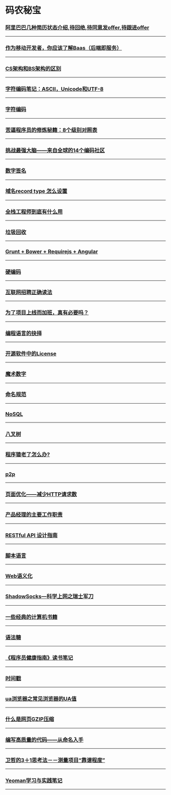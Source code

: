 码农秘宝
========

### [阿里巴巴几种简历状态介绍,待回绝,待同意发offer,待跟进offer](Alibaba-state-is-introduced-several-kinds-of-resume-to-be-rebuffed-agree-to-receive-an-offer-to-follow-up-the-offer)

---

### [作为移动开发者，你应该了解Baas（后端即服务）](as-a-mobile-developer-you-should-know-about-baas-backend-as-a-service)

---

### [CS架构和BS架构的区别](bs-cs-diff)

---

### [字符编码笔记：ASCII，Unicode和UTF-8](character-encoding-notes)

---

### [字符编码](character-encoding)

---

### [苦逼程序员的修炼秘籍：8个级别对照表 ](coderlevel)

---

### [挑战最强大脑——来自全球的14个编码社区](coding-challenges)

---

### [数字签名](digital-signature)

---

### [域名record type 怎么设置](domain-record-type)

---

### [全栈工程师到底有什么用](full-stack)

---

### [垃圾回收](garbage-collection)

---

### [Grunt + Bower + Requirejs + Angular](Grunt-Bower-Requirejs-Angular)

---

### [硬编码](hardCode)

---

### [互联网招聘正确读法](hire)

---

### [为了项目上线而加班，真有必要吗？](is-it-necessary-to-work-overtime)

---

### [编程语言的抉择](language-select)

---

### [开源软件中的License](license)

---

### [魔术数字](magicNumber)

---

### [命名规范](named-rules)

---

### [NoSQL](NoSQL)

---

### [八叉树](octree)

---

### [程序猿老了怎么办?](old-program-ape)

---

### [p2p](p2p)

---

### [页面优化——减少HTTP请求数](Page-optimization-reducing-HTTP-requests)

---

### [产品经理的主要工作职责](pm-main-job)

---

### [RESTful API 设计指南](restful-api-design-guidelines)

---

### [脚本语言](scripting-language)

---

### [Web语义化](semantic-web)

---

### [ShadowSocks—科学上网之瑞士军刀](shadowsocks)

---

### [一些经典的计算机书籍](some-classic-computer-books)

---

### [语法糖](syntactic-sugar)

---

### [《程序员健康指南》读书笔记](the-programmer-health-guide-reading-notes)

---

### [时间戳](timestamp)

---

### [ua浏览器之常见浏览器的UA值](user-agent)

---

### [什么是网页GZIP压缩](website-gzip-compress)

---

### [编写高质量的代码——从命名入手](variablename)

---

### [卫哲的3＋1思考法－－测量项目“靠谱程度”](wei-3-1-thinking-method-measuring-project-on)

---

### [Yeoman学习与实践笔记](yeoman)

---
